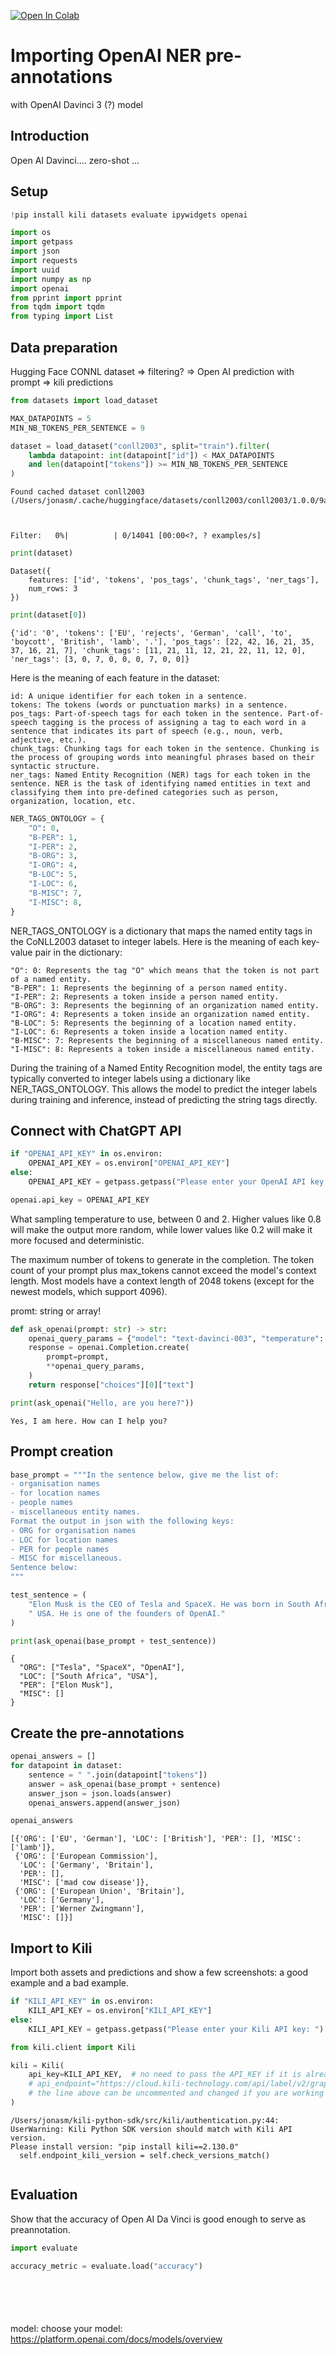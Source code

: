 <!-- FILE AUTO GENERATED BY docs/utils.py DO NOT EDIT DIRECTLY -->
<a href="https://colab.research.google.com/github/kili-technology/kili-python-sdk/blob/master/recipes/ner_pre_annotations_openai.ipynb" target="_parent"><img src="https://colab.research.google.com/assets/colab-badge.svg" alt="Open In Colab"/></a>

# Importing OpenAI NER pre-annotations

with OpenAI Davinci 3 (?) model

## Introduction

Open AI Davinci....  zero-shot ...


## Setup


```python
!pip install kili datasets evaluate ipywidgets openai
```


```python
import os
import getpass
import json
import requests
import uuid
import numpy as np
import openai
from pprint import pprint
from tqdm import tqdm
from typing import List
```

## Data preparation
Hugging Face CONNL dataset => filtering? => Open AI prediction with prompt => kili predictions




```python
from datasets import load_dataset
```


```python
MAX_DATAPOINTS = 5
MIN_NB_TOKENS_PER_SENTENCE = 9
```


```python
dataset = load_dataset("conll2003", split="train").filter(
    lambda datapoint: int(datapoint["id"]) < MAX_DATAPOINTS
    and len(datapoint["tokens"]) >= MIN_NB_TOKENS_PER_SENTENCE
)
```

    Found cached dataset conll2003 (/Users/jonasm/.cache/huggingface/datasets/conll2003/conll2003/1.0.0/9a4d16a94f8674ba3466315300359b0acd891b68b6c8743ddf60b9c702adce98)



    Filter:   0%|          | 0/14041 [00:00<?, ? examples/s]



```python
print(dataset)
```

    Dataset({
        features: ['id', 'tokens', 'pos_tags', 'chunk_tags', 'ner_tags'],
        num_rows: 3
    })



```python
print(dataset[0])
```

    {'id': '0', 'tokens': ['EU', 'rejects', 'German', 'call', 'to', 'boycott', 'British', 'lamb', '.'], 'pos_tags': [22, 42, 16, 21, 35, 37, 16, 21, 7], 'chunk_tags': [11, 21, 11, 12, 21, 22, 11, 12, 0], 'ner_tags': [3, 0, 7, 0, 0, 0, 7, 0, 0]}


Here is the meaning of each feature in the dataset:

    id: A unique identifier for each token in a sentence.
    tokens: The tokens (words or punctuation marks) in a sentence.
    pos_tags: Part-of-speech tags for each token in the sentence. Part-of-speech tagging is the process of assigning a tag to each word in a sentence that indicates its part of speech (e.g., noun, verb, adjective, etc.).
    chunk_tags: Chunking tags for each token in the sentence. Chunking is the process of grouping words into meaningful phrases based on their syntactic structure.
    ner_tags: Named Entity Recognition (NER) tags for each token in the sentence. NER is the task of identifying named entities in text and classifying them into pre-defined categories such as person, organization, location, etc.


```python
NER_TAGS_ONTOLOGY = {
    "O": 0,
    "B-PER": 1,
    "I-PER": 2,
    "B-ORG": 3,
    "I-ORG": 4,
    "B-LOC": 5,
    "I-LOC": 6,
    "B-MISC": 7,
    "I-MISC": 8,
}
```

NER_TAGS_ONTOLOGY is a dictionary that maps the named entity tags in the CoNLL2003 dataset to integer labels. Here is the meaning of each key-value pair in the dictionary:

    "O": 0: Represents the tag "O" which means that the token is not part of a named entity.
    "B-PER": 1: Represents the beginning of a person named entity.
    "I-PER": 2: Represents a token inside a person named entity.
    "B-ORG": 3: Represents the beginning of an organization named entity.
    "I-ORG": 4: Represents a token inside an organization named entity.
    "B-LOC": 5: Represents the beginning of a location named entity.
    "I-LOC": 6: Represents a token inside a location named entity.
    "B-MISC": 7: Represents the beginning of a miscellaneous named entity.
    "I-MISC": 8: Represents a token inside a miscellaneous named entity.

During the training of a Named Entity Recognition model, the entity tags are typically converted to integer labels using a dictionary like NER_TAGS_ONTOLOGY. This allows the model to predict the integer labels during training and inference, instead of predicting the string tags directly.

## Connect with ChatGPT API


```python
if "OPENAI_API_KEY" in os.environ:
    OPENAI_API_KEY = os.environ["OPENAI_API_KEY"]
else:
    OPENAI_API_KEY = getpass.getpass("Please enter your OpenAI API key: ")
```


```python
openai.api_key = OPENAI_API_KEY
```

What sampling temperature to use, between 0 and 2. Higher values like 0.8 will make the output more random, while lower values like 0.2 will make it more focused and deterministic.

The maximum number of tokens to generate in the completion. The token count of your prompt plus max_tokens cannot exceed the model's context length. Most models have a context length of 2048 tokens (except for the newest models, which support 4096).

promt: string or array!


```python
def ask_openai(prompt: str) -> str:
    openai_query_params = {"model": "text-davinci-003", "temperature": 0, "max_tokens": 1024}
    response = openai.Completion.create(
        prompt=prompt,
        **openai_query_params,
    )
    return response["choices"][0]["text"]
```


```python
print(ask_openai("Hello, are you here?"))
```



    Yes, I am here. How can I help you?


## Prompt creation


```python
base_prompt = """In the sentence below, give me the list of:
- organisation names
- for location names
- people names
- miscellaneous entity names.
Format the output in json with the following keys:
- ORG for organisation names
- LOC for location names
- PER for people names
- MISC for miscellaneous.
Sentence below:
"""
```


```python
test_sentence = (
    "Elon Musk is the CEO of Tesla and SpaceX. He was born in South Africa and now lives in the"
    " USA. He is one of the founders of OpenAI."
)
```


```python
print(ask_openai(base_prompt + test_sentence))
```



    {
      "ORG": ["Tesla", "SpaceX", "OpenAI"],
      "LOC": ["South Africa", "USA"],
      "PER": ["Elon Musk"],
      "MISC": []
    }


## Create the pre-annotations


```python
openai_answers = []
for datapoint in dataset:
    sentence = " ".join(datapoint["tokens"])
    answer = ask_openai(base_prompt + sentence)
    answer_json = json.loads(answer)
    openai_answers.append(answer_json)
```


```python
openai_answers
```




    [{'ORG': ['EU', 'German'], 'LOC': ['British'], 'PER': [], 'MISC': ['lamb']},
     {'ORG': ['European Commission'],
      'LOC': ['Germany', 'Britain'],
      'PER': [],
      'MISC': ['mad cow disease']},
     {'ORG': ['European Union', 'Britain'],
      'LOC': ['Germany'],
      'PER': ['Werner Zwingmann'],
      'MISC': []}]




## Import to Kili
Import both assets and predictions and show a few screenshots: a good example and a bad example.


```python
if "KILI_API_KEY" in os.environ:
    KILI_API_KEY = os.environ["KILI_API_KEY"]
else:
    KILI_API_KEY = getpass.getpass("Please enter your Kili API key: ")
```


```python
from kili.client import Kili
```


```python
kili = Kili(
    api_key=KILI_API_KEY,  # no need to pass the API_KEY if it is already in your environment variables
    # api_endpoint="https://cloud.kili-technology.com/api/label/v2/graphql",
    # the line above can be uncommented and changed if you are working with an on-premise version of Kili
)
```

    /Users/jonasm/kili-python-sdk/src/kili/authentication.py:44: UserWarning: Kili Python SDK version should match with Kili API version.
    Please install version: "pip install kili==2.130.0"
      self.endpoint_kili_version = self.check_versions_match()



```python

```


## Evaluation
Show that the accuracy of Open AI Da Vinci is good enough to serve as preannotation.


```python
import evaluate
```


```python
accuracy_metric = evaluate.load("accuracy")
```


```python

```


```python

```


```python

```


```python

```


```python

```

model: choose your model: https://platform.openai.com/docs/models/overview


```python

```


```python

```
